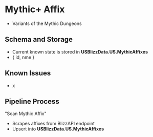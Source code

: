 # Mythic+ Affix

- Variants of the Mythic Dungeons

## Schema and Storage
- Current known state is stored in **USBlizzData.US.MythicAffixes**
- { id, nme }

## Known Issues
- x

## Pipeline Process
"Scan Mythic Affix"
- Scrapes affixes from BlizzAPI endpoint
- Upsert into **USBlizzData.US.MythicAffixes**

